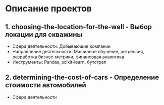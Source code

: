 # Описание проектов

## 1. choosing-the-location-for-the-well - Выбор локации для скважины

- Сфера деятельности: Добывающие компании
- Направление деятельности: Машинное обучение, регрессия, разработка бизнес-метрики, финансовая аналитика
- Инструменты: Pandas, scikit-learn, бутстреп

## 2. determining-the-cost-of-cars - Определение стоимости автомобилей

- Сфера деятельности

